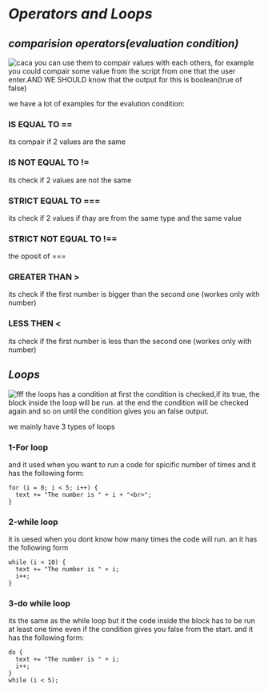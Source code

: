 # ***Operators and Loops***

## ***comparision operators(evaluation condition)***
 ![caca](https://theaccessbuddy.files.wordpress.com/2012/10/image4.png)
 you can use them to compair values with each others, for example you could compair some value from the script from one that the user enter.AND WE SHOULD know that the output for this is boolean(true of false)

 we have a lot of examples for the evalution condition:

 ### IS EQUAL TO ==
 its compair if 2 values are the same 
 ### IS NOT EQUAL TO !=
 its check if 2 values are not the same 
 ### STRICT EQUAL TO ===
 its check if 2 values if thay are from the same type and the same value 
 ### STRICT NOT EQUAL TO !==
 the oposit of ===
 ### GREATER THAN >
 its check if the first number is bigger than the second one 
 (workes only with number)
 ### LESS THEN <
its check if the first number is less than the second one 
 (workes only with number)

 ## ***Loops***
 ![fff](https://d2h0cx97tjks2p.cloudfront.net/blogs/wp-content/uploads/sites/2/2019/07/JavaScript-Loops.jpg)
the loops has a condition at first the condition is checked,if its true, the block inside the loop will be run. at the end the condition will be checked again and so on until the condition gives you an false output.

we mainly have 3 types of loops 

### 1-For loop

and it used when you want to run a code for spicific number of times and it has the following form:
```
for (i = 0; i < 5; i++) {
  text += "The number is " + i + "<br>";
}
```
### 2-while loop 
it is uesed when you dont know how many times the code will run. an it has the following form 
```
while (i < 10) {
  text += "The number is " + i;
  i++;
}
```
### 3-do while loop 
its the same as the while loop but it the code inside the block has to be run at least one time even if the condition gives you false from the start. and it has the following form:
```
do {
  text += "The number is " + i;
  i++;
}
while (i < 5);
```

